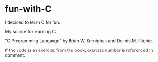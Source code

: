 # fun-with-C

I decided to learn C for fun.

My source for learning C:

"C Programming Langauge" by Brian W. Kernighan and Dennis M. Ritchie.

If the code is an exercise from the book, exercise number is referenced in comment.
